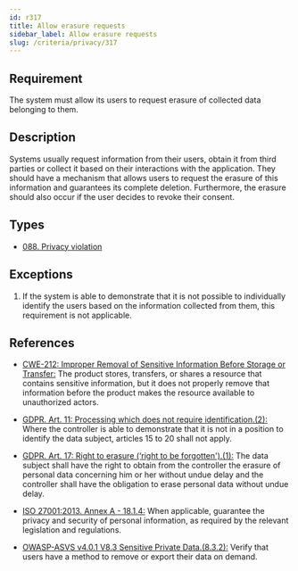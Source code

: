 ```yaml
---
id: r317
title: Allow erasure requests
sidebar_label: Allow erasure requests
slug: /criteria/privacy/317
---
```


## Requirement

The system must allow its users
to request erasure of collected data
belonging to them.

## Description

Systems usually request information
from their users,
obtain it from third parties
or collect it based on their interactions
with the application.
They should have a mechanism
that allows users to request
the erasure of this information
and guarantees its complete deletion.
Furthermore,
the erasure should also occur
if the user decides to revoke their consent.

## Types

- [088. Privacy violation](/types/088)

## Exceptions

1. If the system is able to demonstrate
that it is not possible
to individually identify the users
based on the information collected from them,
this requirement is not applicable.

## References

- [CWE-212: Improper Removal of Sensitive Information Before Storage or Transfer:](https://cwe.mitre.org/data/definitions/212.html)
The product stores, transfers,
or shares a resource that contains
sensitive information,
but it does not properly remove
that information before the product makes
the resource available
to unauthorized actors.

- [GDPR. Art. 11: Processing which does not require identification.(2):](https://gdpr-info.eu/art-11-gdpr/)
Where the controller is able to demonstrate
that it is not in a position
to identify the data subject,
articles 15 to 20 shall not apply.

- [GDPR. Art. 17: Right to erasure (‘right to be forgotten').(1):](https://gdpr-info.eu/art-17-gdpr/)
The data subject
shall have the right to obtain
from the controller the erasure of personal data
concerning him or her
without undue delay
and the controller
shall have the obligation to erase
personal data without undue delay.

- [ISO 27001:2013. Annex A - 18.1.4:](https://www.iso.org/obp/ui/#iso:std:54534:en)
When applicable,
guarantee the privacy and security
of personal information,
as required by the relevant
legislation and regulations.

- [OWASP-ASVS v4.0.1 V8.3 Sensitive Private Data.(8.3.2):](https://owasp.org/www-project-application-security-verification-standard/)
Verify that users
have a method to remove
or export their data on demand.
